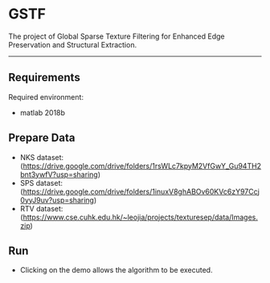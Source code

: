 # GSTF

The project of Global Sparse Texture Filtering for Enhanced Edge Preservation and Structural Extraction.

---

## Requirements

Required environment:
- matlab 2018b


## Prepare Data
- NKS dataset: (https://drive.google.com/drive/folders/1rsWLc7kpyM2VfGwY_Gu94TH2bnt3ywfV?usp=sharing)
- SPS dataset: (https://drive.google.com/drive/folders/1inuxV8ghABOv60KVc6zY97Ccj0yyJ9uv?usp=sharing)
- RTV dataset: (https://www.cse.cuhk.edu.hk/~leojia/projects/texturesep/data/Images.zip)

## Run
- Clicking on the demo allows the algorithm to be executed.

